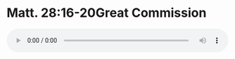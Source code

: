 # Matt. 28:16-20Great Commission

<audio style="width: 100%;" preload="false" controls controlslist="nodownload"><source src="//file.simai.life/audio/mp3/old/12311.mp3" type="audio/mpeg">Your browser does not support the audio element.</audio>


